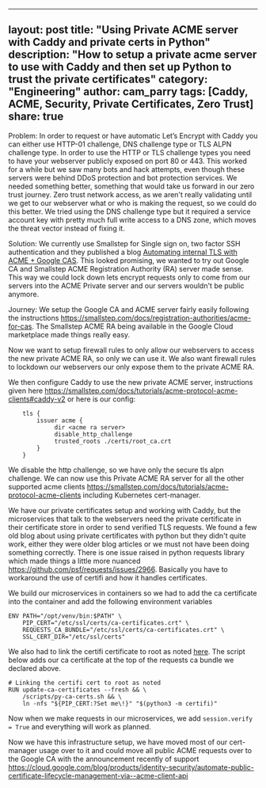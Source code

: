 

---
layout: post
title: "Using Private ACME server with Caddy and private certs in Python"
description: "How to setup a private acme server to use with Caddy and then set up Python to trust the private certificates"
category: "Engineering"
author: cam_parry
tags: [Caddy, ACME, Security, Private Certificates, Zero Trust]
share: true
---


Problem:
In order to request or have automatic Let’s Encrypt with Caddy you can either use HTTP-01 challenge, DNS challenge type or TLS ALPN challenge type. In order to use the HTTP or TLS challenge types you need to have your webserver publicly exposed on port 80 or 443. This worked for a while but we saw many bots and hack attempts, even though these servers were behind DDoS protection and bot protection services. We needed something better, something that would take us forward in our zero trust journey. Zero trust network access, as we aren't really validating until we get to our webserver what or who is making the request, so we could do this better. We tried using the DNS challenge type but it required a service account key with pretty much full write access to a DNS zone, which moves the threat vector instead of fixing it.


Solution:
We currently use Smallstep for Single sign on, two factor SSH authentication and they published a blog [Automating internal TLS with ACME + Google CAS](https://smallstep.com/blog/acme-ra-gcp-cas/). This looked promising, we wanted to try out Google CA and Smallstep ACME Registration Authority (RA) server made sense. This way we could lock down lets encrypt requests only to come from our servers into the ACME Private server and our servers wouldn't be public anymore. 


Journey:
We setup the Google CA and ACME server fairly easily following the instructions https://smallstep.com/docs/registration-authorities/acme-for-cas. The Smallstep ACME RA being available in the Google Cloud marketplace made things really easy.

Now we want to setup firewall rules to only allow our webservers to access the new private ACME RA, so only we can use it. We also want firewall rules to lockdown our webservers our only expose them to the private ACME RA.

We then configure Caddy to use the new private ACME server, instructions given here https://smallstep.com/docs/tutorials/acme-protocol-acme-clients#caddy-v2 or here is our config:

```
    tls {
        issuer acme {
             dir <acme ra server>
             disable_http_challenge
             trusted_roots ./certs/root_ca.crt
        }
    }
```

We disable the http challenge, so we have only the secure tls alpn challenge.
We can now use this Private ACME RA server for all the other supported acme clients https://smallstep.com/docs/tutorials/acme-protocol-acme-clients including Kubernetes cert-manager.

We have our private certificates setup and working with Caddy, but the microservices that talk to the webservers need the private certificate in their certificate store in order to send verified TLS requests.
We found a few old blog about using private certificates with python but they didn't quite work, either they were older blog articles or we must not have been doing something correctly. There is one issue raised in python requests library which made things a little more nuanced https://github.com/psf/requests/issues/2966. Basically you have to workaround the use of certifi and how it handles certificates. 

We build our microservices in containers so we had to add the ca certificate into the container and add the following environment variables

```
ENV PATH="/opt/venv/bin:$PATH" \
    PIP_CERT="/etc/ssl/certs/ca-certificates.crt" \
    REQUESTS_CA_BUNDLE="/etc/ssl/certs/ca-certificates.crt" \
    SSL_CERT_DIR="/etc/ssl/certs"
```

We also had to link the certifi certificate to root as noted [here](https://github.com/jhermann/jhermann.github.io/wiki/PythonHowto#ca-certs-handling). The script below adds our ca certificate at the top of the requests ca bundle we declared above.

```
# Linking the certifi cert to root as noted 
RUN update-ca-certificates --fresh && \
    /scripts/py-ca-certs.sh && \
    ln -nfs "${PIP_CERT:?Set me\!}" "$(python3 -m certifi)"
```

Now when we make requests in our microservices, we add ```session.verify = True``` and everything will work as planned.


Now we have this infrastructure setup, we have moved most of our cert-manager usage over to it and could move all public ACME requests over to the Google CA with the announcement recently of support https://cloud.google.com/blog/products/identity-security/automate-public-certificate-lifecycle-management-via--acme-client-api
